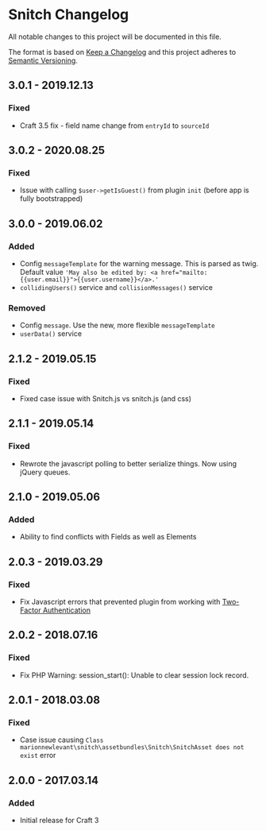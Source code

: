 # Snitch Changelog

All notable changes to this project will be documented in this file.

The format is based on [Keep a Changelog](http://keepachangelog.com/) and this project adheres to [Semantic Versioning](http://semver.org/).

## 3.0.1 - 2019.12.13
### Fixed
- Craft 3.5 fix - field name change from `entryId` to `sourceId`

## 3.0.2 - 2020.08.25
### Fixed
- Issue with calling `$user->getIsGuest()` from plugin `init` (before app is fully bootstrapped)

## 3.0.0 - 2019.06.02
### Added
- Config `messageTemplate` for the warning message. This is parsed as twig. Default value `'May also be edited by: <a href="mailto:{{user.email}}">{{user.username}}</a>.'`
- `collidingUsers()` service and `collisionMessages()` service

### Removed
- Config `message`. Use the new, more flexible `messageTemplate`
- `userData()` service

## 2.1.2 - 2019.05.15
### Fixed
- Fixed case issue with Snitch.js vs snitch.js (and css)

## 2.1.1 - 2019.05.14
### Fixed
- Rewrote the javascript polling to better serialize things. Now using jQuery queues.

## 2.1.0 - 2019.05.06
### Added
- Ability to find conflicts with Fields as well as Elements

## 2.0.3 - 2019.03.29
### Fixed
- Fix Javascript errors that prevented plugin from working with [Two-Factor Authentication](https://plugins.craftcms.com/two-factor-authentication)

## 2.0.2 - 2018.07.16
### Fixed
- Fix PHP Warning: session_start(): Unable to clear session lock record.

## 2.0.1 - 2018.03.08
### Fixed
- Case issue causing `Class marionnewlevant\snitch\assetbundles\Snitch\SnitchAsset does not exist` error

## 2.0.0 - 2017.03.14
### Added
- Initial release for Craft 3
